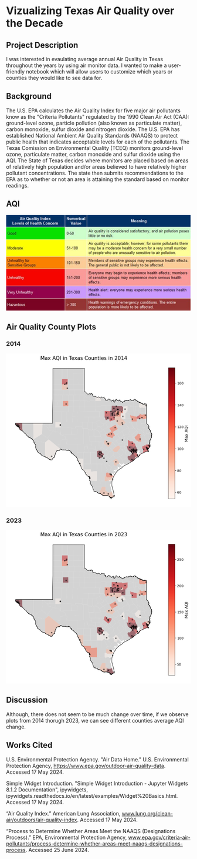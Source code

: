 # Vizualizing Texas Air Quality over the Decade

## Project Description
I was interested in evaulating average annual Air Quality in Texas throughout the years by using air monitor data. I wanted to make a user-friendly notebook which will allow users to customize which years or counties they would like to see data for.

## Background
The U.S. EPA calculates the Air Quality Index for five major air pollutants know as the "Criteria Pollutants" regulated by the 1990 Clean Air Act (CAA): ground-level ozone, particle pollution (also known as particulate matter), carbon monoxide, sulfur dioxide and nitrogen dioxide. The U.S. EPA has established National Ambient Air Quality Standards (NAAQS) to protect public health that indicates acceptable levels for each of the pollutants. The Texas Comission on Environmental Quality (TCEQ) monitors ground-level ozone, particulate matter, carbon monoxide and sulfur dioxide using the AQI. The State of Texas decides where monitors are placed based on areas of relatively high population and/or areas believed to have relatively higher pollutant concentrations. The state then submits recommendations to the EPA as to whether or not an area is attaining the standard based on monitor readings.

## AQI
![Alt Text](https://github.com/A-Sarkar18/EPA-AQI-TX/blob/main/figures/air-quality-index.jpg)

## Air Quality County Plots

### 2014
![Alt Text](https://github.com/A-Sarkar18/EPA-AQI-TX/blob/main/figures/2014.png)

### 2023
![Alt Text](https://github.com/A-Sarkar18/EPA-AQI-TX/blob/main/figures/2023.png)

## Discussion
Although, there does not seem to be much change over time, if we observe plots from 2014 thorugh 2023, we can see different counties average AQI change.

## Works Cited
U.S. Environmental Protection Agency. "Air Data Home." U.S. Environmental Protection Agency, https://www.epa.gov/outdoor-air-quality-data. Accessed 17 May 2024.

Simple Widget Introduction. "Simple Widget Introduction - Jupyter Widgets 8.1.2 Documentation", ipywidgets, ipywidgets.readthedocs.io/en/latest/examples/Widget%20Basics.html. Accessed 17 May 2024.

“Air Quality Index.” American Lung Association, www.lung.org/clean-air/outdoors/air-quality-index. Accessed 17 May 2024.

“Process to Determine Whether Areas Meet the NAAQS (Designations Process).” EPA, Environmental Protection Agency, www.epa.gov/criteria-air-pollutants/process-determine-whether-areas-meet-naaqs-designations-process. Accessed 25 June 2024. 
